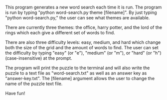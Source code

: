 This program generates a new word search each time it is run.
  The program is run by typing "python word-search.py theme [filename]".
  By just typing "python word-search.py," the user can see what themes are available.

There are currently three themes: the office, harry potter, and the lord of the rings which each give a different set of words to find.

There are also three difficulty levels: easy, medium, and hard which change both the size of the grid and the amount of words to find.
  The user can set the difficulty by typing "easy" (or "e"), "medium" (or "m"), or "hard" (or "h")(case-insensitive) at the prompt.

The program will print the puzzle to the terminal and will also write the puzzle to a text file as "word-search.txt" as well as an answer key as "answer-key.txt".
  The [filename] argument allows the user to change the name of the puzzle text file.

Have fun!
